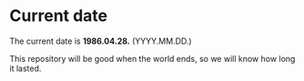 # Current date

The current date is **1986.04.28.** (YYYY.MM.DD.)

This repository will be good when the world ends, so we will know how long it lasted.